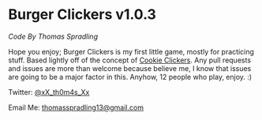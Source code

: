 # Burger Clickers v1.0.3
_Code By Thomas Spradling_

Hope you enjoy; Burger Clickers is my first little game, mostly for practicing stuff. Based lightly off of the concept of [Cookie Clickers](http://orteil.dashnet.org/cookieclicker/). Any pull requests and issues are more than welcome because believe me, I know that issues are going to be a major factor in this. Anyhow, 12 people who play, enjoy. :)

Twitter: [@xX_th0m4s_Xx](https://twitter.com/xX_th0m4s_Xx)

Email Me: [thomasspradling13@gmail.com](mailto:thomasspradling13@gmail.com)
